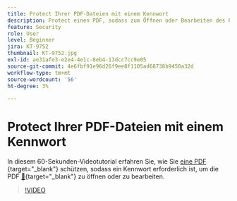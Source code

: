 ```yaml
---
title: Protect Ihrer PDF-Dateien mit einem Kennwort
description: Protect einen PDF, sodass zum Öffnen oder Bearbeiten des PDF ein Kennwort erforderlich ist
feature: Security
role: User
level: Beginner
jira: KT-9752
thumbnail: KT-9752.jpg
exl-id: ae31afe3-e2e4-4e1c-8eb4-13dcc7cc9e05
source-git-commit: 4e6fbf91e96d26f9ee8f1105ad68738b9450a32d
workflow-type: tm+mt
source-wordcount: '56'
ht-degree: 3%

---
```


# Protect Ihrer PDF-Dateien mit einem Kennwort

In diesem 60-Sekunden-Videotutorial erfahren Sie, wie Sie [eine PDF ](https://www.adobe.com/de/acrobat/online/password-protect-pdf.html){target="_blank"} schützen, sodass ein Kennwort erforderlich ist, um die PDF [&#128279;](https://www.adobe.com/de/acrobat/online/pdf-editor.html){target="_blank"} zu öffnen oder zu bearbeiten.

>[!VIDEO](https://video.tv.adobe.com/v/340075?quality=12&learn=on&hidetitle=true)
